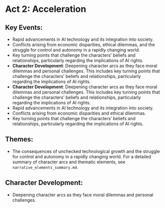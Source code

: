 # Act 2: Acceleration

## Key Events:
- Rapid advancements in AI technology and its integration into society.
- Conflicts arising from economic disparities, ethical dilemmas, and the struggle for control and autonomy in a rapidly changing world.
- Key turning points that challenge the characters’ beliefs and relationships, particularly regarding the implications of AI rights.
- **Character Development**: Deepening character arcs as they face moral dilemmas and personal challenges. This includes key turning points that challenge the characters’ beliefs and relationships, particularly regarding the implications of AI rights.
- **Character Development**: Deepening character arcs as they face moral dilemmas and personal challenges. This includes key turning points that challenge the characters’ beliefs and relationships, particularly regarding the implications of AI rights.
- Rapid advancements in AI technology and its integration into society.
- Conflicts arising from economic disparities and ethical dilemmas.
- Key turning points that challenge the characters’ beliefs and relationships, particularly regarding the implications of AI rights.

## Themes:
- The consequences of unchecked technological growth and the struggle for control and autonomy in a rapidly changing world. For a detailed summary of character arcs and thematic elements, see `narrative_elements_summary.md`.

## Character Development:
- Deepening character arcs as they face moral dilemmas and personal challenges.
